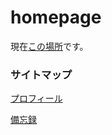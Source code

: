 # homepage
現在[この場所](https://bananagikoh.github.io/homepage/)です。

### サイトマップ

[プロフィール](pages/mastodon-use/profile.md)

[備忘録](pages/etc/bibouroku.md)
